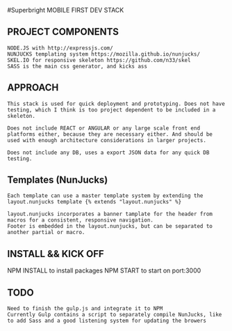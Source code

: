 #Superbright MOBILE FIRST DEV STACK

## PROJECT COMPONENTS

    NODE.JS with http://expressjs.com/ 
    NUNJUCKS templating system https://mozilla.github.io/nunjucks/
    SKEL.IO for responsive skeleton https://github.com/n33/skel
    SASS is the main css generator, and kicks ass

## APPROACH

    This stack is used for quick deployment and prototyping. Does not have testing, which I think is too project dependent to be included in a skeleton.

    Does not include REACT or ANGULAR or any large scale front end platforms either, because they are necessary either. And should be used with enough architecture considerations in larger projects.

    Does not include any DB, uses a export JSON data for any quick DB testing.

## Templates (NunJucks)
    Each template can use a master template system by extending the layout.nunjucks template {% extends "layout.nunjucks" %}

    layout.nunjucks incorporates a banner tamplate for the header from macros for a consistent, responsive navigation.
    Footer is embedded in the layout.nunjucks, but can be separated to another partial or macro.

## INSTALL && KICK OFF

NPM INSTALL to install packages
NPM START to start on port:3000


## TODO
    Need to finish the gulp.js and integrate it to NPM
    Currently Gulp contains a script to separately compile NunJucks, like to add Sass and a good listening system for updating the browers
